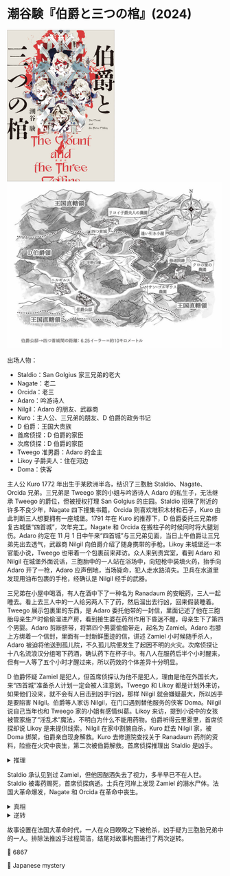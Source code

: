 # 潮谷験『伯爵と三つの棺』(2024)

<img src=images/2024b_cover.jpg width=250/>
<img src=images/2024b_map.jpg width=500/>

出场人物：
* Staldio：San Golgius 家三兄弟的老大
* Nagate：老二
* Orcida：老三
* Adaro：吟游诗人
* Nilgil：Adaro 的朋友、武器商
* Kuro：主人公、三兄弟的朋友、D 伯爵的政务书记
* D 伯爵：王国大贵族
* 首席侦探：D 伯爵的家臣
* 次席侦探：D 伯爵的家臣
* Tweego 准男爵：Adaro 的金主
* Likoy 子爵夫人：住在河边
* Doma：侠客

主人公 Kuro 1772 年出生于某欧洲半岛，结识了三胞胎 Staldio、Nagate、Orcida 兄弟。三兄弟是 Tweego 家的小姐与吟游诗人 Adaro 的私生子，无法继承 Tweego 的爵位，但被授权打理 San Golgius 的庄园。Staldio 招徕了附近的许多不良少年，Nagate 四下搜集书籍，Orcida 则喜欢堆积木材和石子，Kuro 由此判断三人想要拥有一座城堡。1791 年在 Kuro 的推荐下，D 伯爵委托三兄弟修复古城堡“四首城”，次年完工。Nagate 和 Orcida 在搬柱子的时候同时将大腿划伤。Adaro 约定在 11 月 1 日中午来“四首城”与三兄弟见面，当日上午伯爵让三兄弟先出去透气，武器商 Nilgil 向伯爵介绍了随身携带的手枪。Likoy 来城堡还一本官能小说，Tweego 也带着一个包裹前来拜访。众人来到贵宾室，看到 Adaro 和 Nilgil 在城堡外面说话，三胞胎中的一人站在浴场中，向短枪中装填火药，抬手向 Adaro 开了一枪，Adaro 应声倒地，当场毙命，犯人走水路消失。卫兵在水道里发现用油布包裹的手枪，经确认是 Nilgil 经手的武器。

三兄弟在小屋中喝酒，有人在酒中下了一种名为 Ranadaum 的安眠药，三人一起睡去。看上去三人中的一人给另两人下了药，然后溜出去行凶，回来假装睡着。Tweego 展示包裹里的东西，是 Adaro 委托他带的一封信，里面记述了他在三胞胎母亲生产时偷偷溜进产房，看到接生婆在药剂作用下昏迷不醒，母亲生下了第四个男婴。Adaro 剪断脐带，将第四个男婴偷偷带走，起名为 Zamiel。Adaro 右膝上方绑着一个信封，里面有一封新鲜墨迹的信，讲述 Zamiel 小时候随手杀人，Adaro 被迫将他送到孤儿院，不久孤儿院便发生了起因不明的火灾。次席侦探让十八名流浪汉分组喝下药酒，确认药下在杯子中。有八人在服药后半个小时醒来，但有一人等了五个小时才醒过来，所以药效的个体差异十分明显。

D 伯爵怀疑 Zamiel 是犯人，但首席侦探认为他不是犯人，理由是他在外国长大，来“四首城”准备杀人计划一定会被人注意到。Tweego 和 Likoy 都是计划外来访，如果他们没来，就不会有人目击到凶手行凶，那样 Nilgil 就会嫌疑最大，所以凶手是要陷害 Nilgil。伯爵等人家访 Nilgil，在门口遇到替他服务的侠客 Doma。Nilgil 说自己当年也和 Tweego 家的小姐有感情纠葛。Likoy 来访，提到小说中的女孩被管家施了“淫乱术”魔法，不明白为什么不能用药物。伯爵听得云里雾里，首席侦探却说 Likoy 是来提供线索。Nilgil 在家中割腕自杀，Kuro 赶去 Nilgil 家，被 Doma 绑架，伯爵亲自现身解救。Kuro 去修道院查找关于 Ranadaum 药剂的资料，险些在火灾中丧生，第二次被伯爵解救。首席侦探推理出 Staldio 是凶手。

<details><summary>推理</summary>
Ranadaum 药效个体差异巨大，犯人为了能准确控制药量，需要先在自己身上做实验（伏线：Likoy 的提示）。夜里睡觉前的药效和白天的药效不同，为了保证准确，实验必须在白天清醒时进行。三人在小屋中昏睡了两个多小时，所以犯人白天实验时也睡了两个多小时，只有在晚餐后的酒宴期间服药，以醉酒掩饰，才能不被人怀疑。Orcida 没有参加晚宴，Nagate 负责“四首城”防御不能醉酒，所以凶手是 Staldio。
</details>

Staldio 承认见到过 Zamiel，但他因酗酒失去了视力，多半早已不在人世。Staldio 被毒药赐死，首席侦探病逝。士兵在河岸上发现 Zamiel 的溺水尸体。法国大革命爆发，Nagate 和 Orcida 在革命中丧生。

<details><summary>真相</summary>
Tweego 家小姐生下的三胞胎在小时候病逝，她委托 Nilgil 找了 Staldio、Nagate、Orcida 三兄弟冒充，继承了 San Golgius 庄园。三兄弟担心 Adaro 发现他们长得和 Zamiel 不一样，决定挑选一人将 Adaro 灭口，如果那人被抓，就将他的尸体丢入河里冒充 Zamiel（伏线：贵族会被毒药赐死，身上没有伤口），将秘密永远隐藏。Nagate 和 Orcida 为了不被选去杀人，故意在搬柱子时把大腿划伤（伏线），这样腿上有伤口就无法冒充 Zamiel。Staldio 被迫站出来当了凶手。伯爵挖开 Staldio 的墓，里面果然没有尸体。
</details>

<details><summary>逆转</summary>
绑在 Adaro 腿上的第二封信是主人公 Kuro 读完第一封信之后伪造，Kuro 就是 Adaro 的第四个儿子。Adaro 来“四首城”不是为了见三兄弟，而是为了见 Kuro。
</details>

故事设置在法国大革命时代，一人在众目睽睽之下被枪杀，凶手疑为三胞胎兄弟中的一人。排除法推凶手过程简洁，结尾对故事构图进行了两次逆转。

:link: 6867

:file_folder: Japanese mystery
